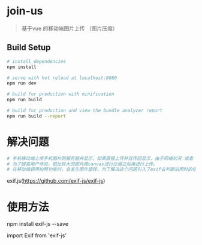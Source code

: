 # join-us

> 基于vue 的移动端图片上传 （图片压缩）

## Build Setup

``` bash
# install dependencies
npm install

# serve with hot reload at localhost:8080
npm run dev

# build for production with minification
npm run build

# build for production and view the bundle analyzer report
npm run build --report
```
# 解决问题

``` bash
# 手机移动端上传手机图片到服务器并显示，如果直接上传并且传回显示，由于网络状况 或者 上传图片太大造成 图片加载缓慢 并且浪费手机流量 。
# 为了提高用户体验，把比较大的图片用canvas进行压缩之后再进行上传。
# 在移动端调用拍照功能时，会发生图片旋转，为了解决这个问题引入了exif去判断拍照时的信息再去处理图片。
```

exif.js(https://github.com/exif-js/exif-js)

# 使用方法 

npm install exif-js --save

import Exif from 'exif-js'

